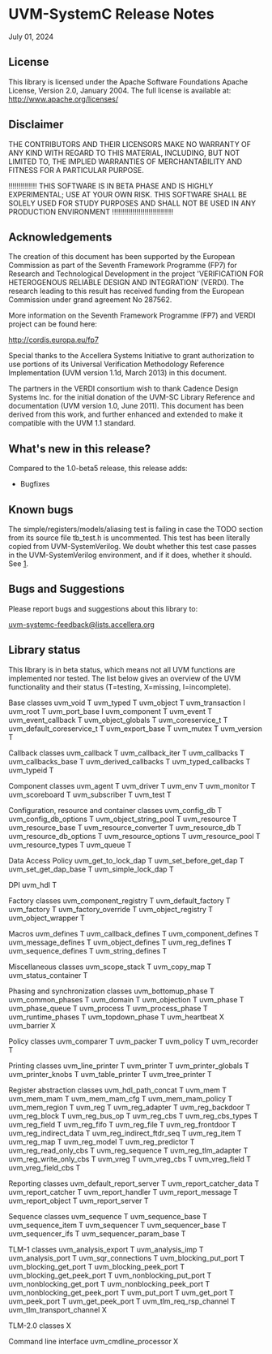 # UVM-SystemC Release Notes

July 01, 2024

## License

This library is licensed under the Apache Software Foundations Apache License, 
Version 2.0, January 2004. 
The full license is available at: http://www.apache.org/licenses/

## Disclaimer

THE CONTRIBUTORS AND THEIR LICENSORS MAKE NO WARRANTY OF ANY KIND WITH REGARD
TO THIS MATERIAL, INCLUDING, BUT NOT LIMITED TO, THE IMPLIED WARRANTIES OF 
MERCHANTABILITY AND FITNESS FOR A PARTICULAR PURPOSE.

!!!!!!!!!!!!!! THIS SOFTWARE IS IN BETA PHASE AND IS HIGHLY EXPERIMENTAL; USE 
AT YOUR OWN RISK. THIS SOFTWARE SHALL BE SOLELY USED FOR STUDY PURPOSES AND 
SHALL NOT BE USED IN ANY PRODUCTION ENVIRONMENT !!!!!!!!!!!!!!!!!!!!!!!!!!!!!!

## Acknowledgements

The creation of this document has been supported by the European Commission as 
part of the Seventh Framework Programme (FP7) for Research and Technological 
Development in the project 'VERIFICATION FOR HETEROGENOUS RELIABLE DESIGN AND 
INTEGRATION' (VERDI). The research leading to this result has received funding 
from the European Commission under grand agreement No 287562.

More information on the Seventh Framework Programme (FP7) and VERDI project 
can be found here:

   http://cordis.europa.eu/fp7

Special thanks to the Accellera Systems Initiative to grant authorization to 
use portions of its Universal Verification Methodology Reference Implementation
(UVM version 1.1d, March 2013) in this document.

The partners in the VERDI consortium wish to thank Cadence Design Systems Inc. 
for the initial donation of the UVM-SC Library Reference and documentation 
(UVM version 1.0, June 2011). This document has been derived from this work, 
and further enhanced and extended to make it compatible with the UVM 1.1 
standard.

## What's new in this release?

Compared to the 1.0-beta5 release, this release adds:
  - Bugfixes

## Known bugs
The simple/registers/models/aliasing test is failing in case the TODO section
from its source file tb_test.h is uncommented. This test has been literally
copied from UVM-SystemVerilog. We doubt whether this test case passes in the
UVM-SystemVerilog environment, and if it does, whether it should. See [1].

[1]: https://forums.accellera.org/topic/7400-clarification-needed-on-mix-between-bit-bash-sequence-and-single-register-write/

## Bugs and Suggestions

Please report bugs and suggestions about this library to:

  uvm-systemc-feedback@lists.accellera.org


## Library status

This library is in beta status, which means not all UVM functions are implemented
nor tested. The list below gives an overview of the UVM functionality and their 
status (T=testing, X=missing, I=incomplete). 

Base classes
    uvm_void                  T
    uvm_typed                 T
    uvm_object                T
    uvm_transaction           I
    uvm_root                  T
    uvm_port_base             I
    uvm_component             T
    uvm_event                 T
    uvm_event_callback        T
    uvm_object_globals        T
    uvm_coreservice_t         T
    uvm_default_coreservice_t T
    uvm_export_base           T
    uvm_mutex                 T
    uvm_version               T
    
Callback classes
    uvm_callback              T
    uvm_callback_iter         T
    uvm_callbacks             T
    uvm_callbacks_base        T
    uvm_derived_callbacks     T
    uvm_typed_callbacks       T
    uvm_typeid                T

Component classes
    uvm_agent                 T
    uvm_driver                T
    uvm_env                   T
    uvm_monitor               T
    uvm_scoreboard            T
    uvm_subscriber            T
    uvm_test                  T

Configuration, resource and container classes
    uvm_config_db             T
    uvm_config_db_options     T
    uvm_object_string_pool    T
    uvm_resource              T
    uvm_resource_base         T
    uvm_resource_converter    T
    uvm_resource_db           T
    uvm_resource_db_options   T
    uvm_resource_options      T
    uvm_resource_pool         T
    uvm_resource_types        T
    uvm_queue                 T
    
Data Access Policy
	uvm_get_to_lock_dap       T
	uvm_set_before_get_dap    T
	uvm_set_get_dap_base      T
	uvm_simple_lock_dap       T

DPI
	uvm_hdl                   T

Factory classes
    uvm_component_registry    T
    uvm_default_factory       T
    uvm_factory               T
    uvm_factory_override      T
    uvm_object_registry       T
    uvm_object_wrapper        T	

Macros
    uvm_defines               T
    uvm_callback_defines      T
    uvm_component_defines     T
    uvm_message_defines       T
    uvm_object_defines        T
    uvm_reg_defines           T
    uvm_sequence_defines      T
    uvm_string_defines        T

Miscellaneous classes
    uvm_scope_stack           T
    uvm_copy_map              T
    uvm_status_container      T

Phasing and synchronization classes
    uvm_bottomup_phase        T
    uvm_common_phases         T
    uvm_domain                T
    uvm_objection             T
    uvm_phase                 T
    uvm_phase_queue           T
    uvm_process               T
    uvm_process_phase         T
    uvm_runtime_phases        T
    uvm_topdown_phase         T
    uvm_heartbeat             X
    uvm_barrier               X

Policy classes
    uvm_comparer              T
    uvm_packer                T
    uvm_policy                T
    uvm_recorder              T

Printing classes
    uvm_line_printer          T
    uvm_printer               T
    uvm_printer_globals       T
    uvm_printer_knobs         T
    uvm_table_printer         T
    uvm_tree_printer          T

Register abstraction classes
    uvm_hdl_path_concat       T
    uvm_mem                   T
    uvm_mem_mam               T
    uvm_mem_mam_cfg           T
    uvm_mem_mam_policy        T
    uvm_mem_region            T
    uvm_reg                   T
    uvm_reg_adapter           T
    uvm_reg_backdoor          T
    uvm_reg_block             T
    uvm_reg_bus_op            T
    uvm_reg_cbs               T
    uvm_reg_cbs_types         T
    uvm_reg_field             T
    uvm_reg_fifo              T
    uvm_reg_file              T
    uvm_reg_frontdoor         T
    uvm_reg_indirect_data     T
    uvm_reg_indirect_ftdr_seq T
    uvm_reg_item              T
    uvm_reg_map               T
    uvm_reg_model             T
    uvm_reg_predictor         T
    uvm_reg_read_only_cbs     T
    uvm_reg_sequence          T
    uvm_reg_tlm_adapter       T
    uvm_reg_write_only_cbs    T
    uvm_vreg                  T
    uvm_vreg_cbs              T
    uvm_vreg_field            T
    uvm_vreg_field_cbs        T
      
Reporting classes
    uvm_default_report_server T
    uvm_report_catcher_data   T
    uvm_report_catcher        T
    uvm_report_handler        T
    uvm_report_message        T
    uvm_report_object         T
    uvm_report_server         T

Sequence classes
    uvm_sequence              T
    uvm_sequence_base         T
    uvm_sequence_item         T
    uvm_sequencer             T
    uvm_sequencer_base        T
    uvm_sequencer_ifs         T
    uvm_sequencer_param_base  T

TLM-1 classes
    uvm_analysis_export           T
    uvm_analysis_imp              T
    uvm_analysis_port             T
    uvm_sqr_connections           T
    uvm_blocking_put_port         T
    uvm_blocking_get_port         T
    uvm_blocking_peek_port        T
    uvm_blocking_get_peek_port    T
    uvm_nonblocking_put_port      T
    uvm_nonblocking_get_port      T
    uvm_nonblocking_peek_port     T
    uvm_nonblocking_get_peek_port T
    uvm_put_port                  T
    uvm_get_port                  T
    uvm_peek_port                 T
    uvm_get_peek_port             T
    uvm_tlm_req_rsp_channel       T
    uvm_tlm_transport_channel     X

TLM-2.0 classes                   X

Command line interface 
    uvm_cmdline_processor         X
